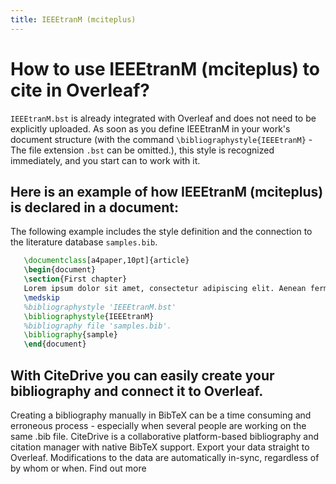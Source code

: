 ```yaml
---
title: IEEEtranM (mciteplus)
---
```


# How to use IEEEtranM (mciteplus) to cite in Overleaf? 
`IEEEtranM.bst` is already integrated with Overleaf and does not need to be explicitly uploaded. As soon as you define IEEEtranM in your work's document structure (with the command `\bibliographystyle{IEEEtranM}` - The file extension `.bst` can be omitted.), this style is recognized immediately, and you start can to work with it.

## Here is an example of how IEEEtranM (mciteplus) is declared in a document:
The following example includes the style definition and the connection to the literature database `samples.bib`.
```tex
   \documentclass[a4paper,10pt]{article}
   \begin{document}
   \section{First chapter}
   Lorem ipsum dolor sit amet, consectetur adipiscing elit. Aenean fermentum justo massa, ut maximus mauris sodales et. Aenean vel elit a erat rhoncus pharetra.
   \medskip
   %bibliographystyle 'IEEEtranM.bst'
   \bibliographystyle{IEEEtranM}
   %bibliography file 'samples.bib'.
   \bibliography{sample}
   \end{document}
```

## With CiteDrive you can easily create your bibliography and connect it to Overleaf. 
Creating a bibliography manually in BibTeX can be a time consuming and erroneous process - especially when several people are working on the same .bib file. CiteDrive is a collaborative platform-based bibliography and citation manager with native BibTeX support. Export your data straight to Overleaf. Modifications to the data are automatically in-sync, regardless of by whom or when. Find out more